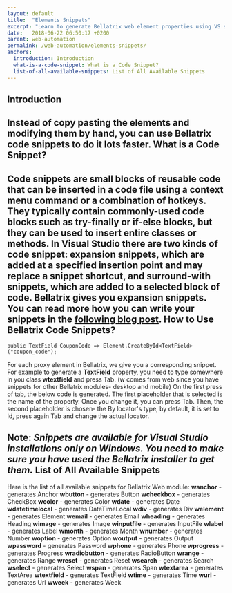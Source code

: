 ```yaml
---
layout: default
title:  "Elements Snippets"
excerpt: "Learn to generate Bellatrix web element properties using VS snippets."
date:   2018-06-22 06:50:17 +0200
parent: web-automation
permalink: /web-automation/elements-snippets/
anchors:
  introduction: Introduction
  what-is-a-code-snippet: What is a Code Snippet?
  list-of-all-available-snippets: List of All Available Snippets
---
```

Introduction
-------
Instead of copy pasting the elements and modifying them by hand, you can use Bellatrix code snippets to do it lots faster.
What is a Code Snippet?
----------------------- 
Code snippets are small blocks of reusable code that can be inserted in a code file using a context menu command or a combination of hotkeys. They typically contain commonly-used code blocks such as try-finally or if-else blocks, but they can be used to insert entire classes or methods. In Visual Studio there are two kinds of code snippet: expansion snippets, which are added at a specified insertion point and may replace a snippet shortcut, and surround-with snippets, which are added to a selected block of code.
Bellatrix gives you expansion snippets. You can read more how you can write your snippets in the [following blog post](https://www.automatetheplanet.com/visual-studio-code-snippets/).
How to Use Bellatrix Code Snippets?
------------
```
public TextField CouponCode => Element.CreateById<TextField>("coupon_code");
```
For each proxy element in Bellatrix, we give you a corresponding snippet. For example to generate a **TextField** property, you need to type somewhere in you class **wtextfield** and press Tab.
(w comes from web since you have snippets for other Bellatrix modules- desktop and mobile)
On the first press of tab, the below code is generated. The first placeholder that is selected is the name of the property. Once you change it, you can press Tab. Then, the second placeholder is chosen- the By locator's type, by default, it is set to Id, press again Tab and change the actual locator.

**Note**: *Snippets are available for Visual Studio installations only on Windows. You need to make sure you have used the Bellatrix installer to get them.*
List of All Available Snippets
------------------------------
Here is the list of all available snippets for Bellatrix Web module:
**wanchor** - generates Anchor
**wbutton** - generates Button
**wcheckbox** - generates CheckBox
**wcolor** - generates Color
**wdate** - generates Date
**wdatetimelocal** - generates DateTimeLocal
**wdiv** - generates Div
**welement** - generates Element
**wemail** - generates Email
**wheading** - generates Heading
**wimage** - generates Image
**winputfile** - generates InputFile
**wlabel** - generates Label
**wmonth** - generates Month
**wnumber** - generates Number
**woption** - generates Option
**woutput** - generates Output
**wpassword** - generates Password
**wphone** - generates Phone
**wprogress** - generates Progress
**wradiobutton** - generates RadioButton
**wrange** - generates Range
**wreset** - generates Reset
**wsearch** - generates Search
**wselect** - generates Select
**wspan** - generates Span
**wtextarea** - generates TextArea
**wtextfield** - generates TextField
**wtime** - generates Time
**wurl** - generates Url
**wweek** - generates Week